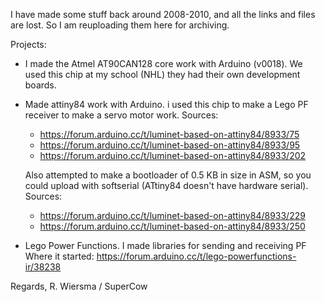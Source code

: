 I have made some stuff back around 2008-2010, and all the links and files are lost.
So I am reuploading them here for archiving.

Projects:

- I made the Atmel AT90CAN128 core work with Arduino (v0018).
  We used this chip at my school (NHL) they had their own development boards.

- Made attiny84 work with Arduino. i used this chip to make a Lego PF receiver to make a servo motor work.
  Sources: 
    - https://forum.arduino.cc/t/luminet-based-on-attiny84/8933/75
    - https://forum.arduino.cc/t/luminet-based-on-attiny84/8933/95
    - https://forum.arduino.cc/t/luminet-based-on-attiny84/8933/202


  Also attempted to make a bootloader of 0.5 KB in size in ASM, so you could upload with softserial (ATtiny84 doesn't have hardware serial).
  Sources:
    - https://forum.arduino.cc/t/luminet-based-on-attiny84/8933/229
    - https://forum.arduino.cc/t/luminet-based-on-attiny84/8933/250

- Lego Power Functions. I made libraries for sending and receiving PF
  Where it started: https://forum.arduino.cc/t/lego-powerfunctions-ir/38238

Regards, R. Wiersma / SuperCow